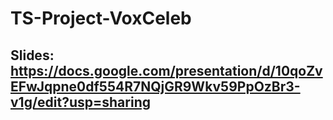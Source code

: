 # TS-Project-VoxCeleb

## Slides: https://docs.google.com/presentation/d/10qoZvEFwJqpne0df554R7NQjGR9Wkv59PpOzBr3-v1g/edit?usp=sharing
